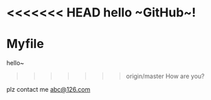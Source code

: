 <<<<<<< HEAD
hello ~GitHub~!
=======
# Myfile

hello~
>>>>>>> origin/master
How are you?

plz contact me   abc@126.com